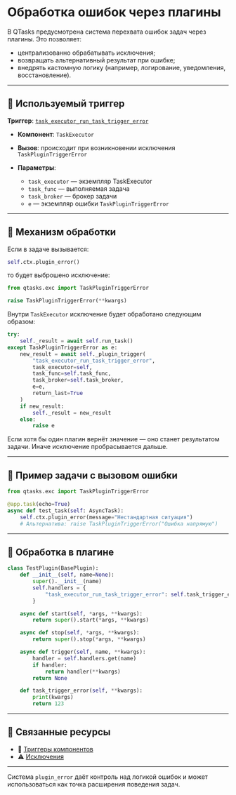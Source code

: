 # Обработка ошибок через плагины

В QTasks предусмотрена система перехвата ошибок задач через плагины. Это позволяет:

* централизованно обрабатывать исключения;
* возвращать альтернативный результат при ошибке;
* внедрять кастомную логику (например, логирование, уведомления, восстановление).

---

## 📌 Используемый триггер

**Триггер**: [`task_executor_run_task_trigger_error`](./triggers.md)

* **Компонент**: `TaskExecutor`
* **Вызов**: происходит при возникновении исключения `TaskPluginTriggerError`
* **Параметры**:

  * `task_executor` — экземпляр TaskExecutor
  * `task_func` — выполняемая задача
  * `task_broker` — брокер задачи
  * `e` — экземпляр ошибки `TaskPluginTriggerError`

---

## 🧠 Механизм обработки

Если в задаче вызывается:

```python
self.ctx.plugin_error()
```

то будет выброшено исключение:

```python
from qtasks.exc import TaskPluginTriggerError

raise TaskPluginTriggerError(**kwargs)
```

Внутри `TaskExecutor` исключение будет обработано следующим образом:

```python
try:
    self._result = await self.run_task()
except TaskPluginTriggerError as e:
    new_result = await self._plugin_trigger(
        "task_executor_run_task_trigger_error",
        task_executor=self,
        task_func=self.task_func,
        task_broker=self.task_broker,
        e=e,
        return_last=True
    )
    if new_result:
        self._result = new_result
    else:
        raise e
```

Если хотя бы один плагин вернёт значение — оно станет результатом задачи. Иначе исключение пробрасывается дальше.

---

## 🔧 Пример задачи с вызовом ошибки

```python
from qtasks.exc import TaskPluginTriggerError

@app.task(echo=True)
async def test_task(self: AsyncTask):
    self.ctx.plugin_error(message="Нестандартная ситуация")
    # Альтернатива: raise TaskPluginTriggerError("Ошибка напрямую")
```

---

## 🔌 Обработка в плагине

```python
class TestPlugin(BasePlugin):
    def __init__(self, name=None):
        super().__init__(name)
        self.handlers = {
            "task_executor_run_task_trigger_error": self.task_trigger_error
        }

    async def start(self, *args, **kwargs):
        return super().start(*args, **kwargs)

    async def stop(self, *args, **kwargs):
        return super().stop(*args, **kwargs)

    async def trigger(self, name, **kwargs):
        handler = self.handlers.get(name)
        if handler:
            return handler(**kwargs)
        return None

    def task_trigger_error(self, **kwargs):
        print(kwargs)
        return 123
```

---

## 📘 Связанные ресурсы

* 📄 [Триггеры компонентов](./triggers.md)
* ⚠️ [Исключения](/qtasks/ru/api/exceptions/)

---

Система `plugin_error` даёт контроль над логикой ошибок и может использоваться как точка расширения поведения задач.
